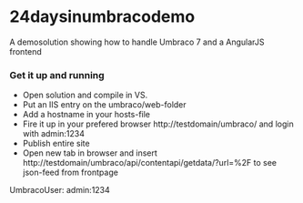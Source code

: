 24daysinumbracodemo
===================

A demosolution showing how to handle Umbraco 7 and a AngularJS frontend

### Get it up and running ###

- Open solution and compile in VS. 
- Put an IIS entry on the umbraco/web-folder
- Add a hostname in your hosts-file
- Fire it up in your prefered browser http://testdomain/umbraco/ and login with admin:1234
- Publish entire site
- Open new tab in browser and insert http://testdomain/umbraco/api/contentapi/getdata/?url=%2F to see json-feed from frontpage

UmbracoUser: admin:1234

